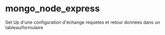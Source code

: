 # mongo_node_express
Set Up d'une configuration d'échange requetes et retour données dans un tableau/formulaire
